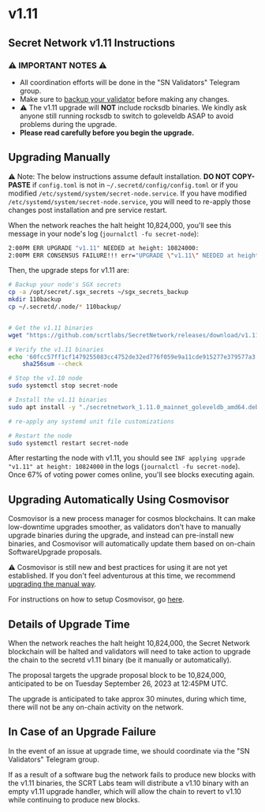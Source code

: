 # v1.11

## Secret Network v1.11 Instructions <a href="#secret-network-v1-11-upgrade-instructions" id="secret-network-v1-11-upgrade-instructions"></a>

### ⚠️ IMPORTANT NOTES ⚠️ <a href="#important-notes" id="important-notes"></a>

* All coordination efforts will be done in the "SN Validators" Telegram group.
* Make sure to [backup your validator](../node-runners/best-practices/validator-backup.md) before making any changes.
* :warning: The v1.11 upgrade will **NOT** include rocksdb binaries. We kindly ask anyone still running rocksdb to switch to goleveldb ASAP to avoid problems during the upgrade.
* **Please read carefully before you begin the upgrade.**

## Upgrading Manually <a href="#upgrading-manually" id="upgrading-manually"></a>

:warning: Note: The below instructions assume default installation. **DO NOT COPY-PASTE** if `config.toml` is not in `~/.secretd/config/config.toml` or if you modified `/etc/systemd/system/secret-node.service`. If you have modified `/etc/systemd/system/secret-node.service`, you will need to re-apply those changes post installation and pre service restart.

When the network reaches the halt height 10,824,000, you'll see this message in your node's log (`journalctl -fu secret-node`):

```bash
2:00PM ERR UPGRADE "v1.11" NEEDED at height: 10824000:
2:00PM ERR CONSENSUS FAILURE!!! err="UPGRADE \"v1.11\" NEEDED at height: 10824000
```

Then, the upgrade steps for v1.11 are:

```bash
# Backup your node's SGX secrets
cp -a /opt/secret/.sgx_secrets ~/sgx_secrets_backup
mkdir 110backup
cp ~/.secretd/.node/* 110backup/


# Get the v1.11 binaries
wget "https://github.com/scrtlabs/SecretNetwork/releases/download/v1.11.0/secretnetwork_1.11.0_mainnet_goleveldb_amd64.deb"

# Verify the v1.11 binaries
echo '60fcc57ff1cf1479255083cc4752de32ed776f059e9a11cde915277e379577a3 secretnetwork_1.11.0_mainnet_goleveldb_amd64.deb' |
    sha256sum --check

# Stop the v1.10 node
sudo systemctl stop secret-node

# Install the v1.11 binaries
sudo apt install -y "./secretnetwork_1.11.0_mainnet_goleveldb_amd64.deb"

# re-apply any systemd unit file customizations

# Restart the node
sudo systemctl restart secret-node
```

After restarting the node with v1.11, you should see `INF applying upgrade "v1.11" at height: 10824000` in the logs (`journalctl -fu secret-node`). Once 67% of voting power comes online, you'll see blocks executing again.

## Upgrading Automatically Using Cosmovisor <a href="#upgrading-automatically-using-cosmovisor" id="upgrading-automatically-using-cosmovisor"></a>

Cosmovisor is a new process manager for cosmos blockchains. It can make low-downtime upgrades smoother, as validators don't have to manually upgrade binaries during the upgrade, and instead can pre-install new binaries, and Cosmovisor will automatically update them based on on-chain SoftwareUpgrade proposals.

⚠️ Cosmovisor is still new and best practices for using it are not yet established. If you don't feel adventurous at this time, we recommend [upgrading the manual way](v1.11.md#upgrading-manually).

For instructions on how to setup Cosmovisor, go [here](cosmovisor.md).

## Details of Upgrade Time <a href="#details-of-upgrade-time" id="details-of-upgrade-time"></a>

When the network reaches the halt height 10,824,000, the Secret Network blockchain will be halted and validators will need to take action to upgrade the chain to the secretd v1.11 binary (be it manually or automatically).

The proposal targets the upgrade proposal block to be 10,824,000, anticipated to be on Tuesday September 26, 2023 at 12:45PM UTC.

The upgrade is anticipated to take approx 30 minutes, during which time, there will not be any on-chain activity on the network.

## In Case of an Upgrade Failure <a href="#in-case-of-an-upgrade-failure" id="in-case-of-an-upgrade-failure"></a>

In the event of an issue at upgrade time, we should coordinate via the "SN Validators" Telegram group.

If as a result of a software bug the network fails to produce new blocks with the v1.11 binaries, the SCRT Labs team will distribute a v1.10 binary with an empty v1.11 upgrade handler, which will allow the chain to revert to v1.10 while continuing to produce new blocks.
